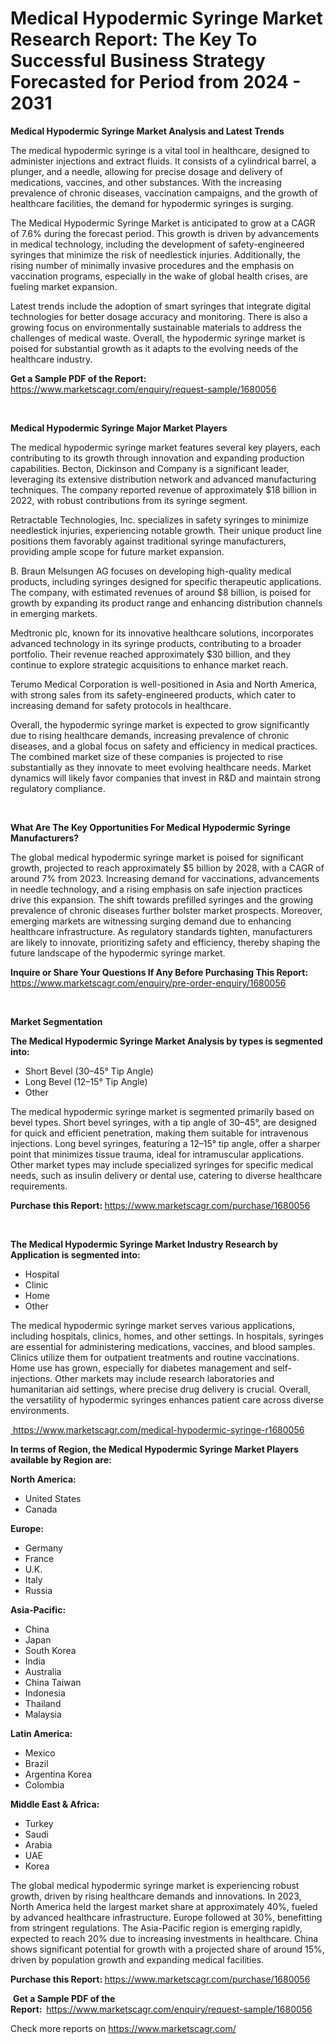 <p><h1>Medical Hypodermic Syringe Market Research Report: The Key To Successful Business Strategy Forecasted for Period from 2024 - 2031</h1></p><p><strong>Medical Hypodermic Syringe Market Analysis and Latest Trends</strong></p>
<p><p>The medical hypodermic syringe is a vital tool in healthcare, designed to administer injections and extract fluids. It consists of a cylindrical barrel, a plunger, and a needle, allowing for precise dosage and delivery of medications, vaccines, and other substances. With the increasing prevalence of chronic diseases, vaccination campaigns, and the growth of healthcare facilities, the demand for hypodermic syringes is surging.</p><p>The Medical Hypodermic Syringe Market is anticipated to grow at a CAGR of 7.6% during the forecast period. This growth is driven by advancements in medical technology, including the development of safety-engineered syringes that minimize the risk of needlestick injuries. Additionally, the rising number of minimally invasive procedures and the emphasis on vaccination programs, especially in the wake of global health crises, are fueling market expansion.</p><p>Latest trends include the adoption of smart syringes that integrate digital technologies for better dosage accuracy and monitoring. There is also a growing focus on environmentally sustainable materials to address the challenges of medical waste. Overall, the hypodermic syringe market is poised for substantial growth as it adapts to the evolving needs of the healthcare industry.</p></p>
<p><strong>Get a Sample PDF of the Report:&nbsp;</strong> <a href="https://www.marketscagr.com/enquiry/request-sample/1680056?utm_campaign=1097&utm_medium=2&utm_source=Github&utm_content=ia&utm_term=28122024&utm_id=medical-hypodermic-syringe">https://www.marketscagr.com/enquiry/request-sample/1680056</a></p>
<p>&nbsp;</p>
<p><strong>Medical Hypodermic Syringe Major Market Players</strong></p>
<p><p>The medical hypodermic syringe market features several key players, each contributing to its growth through innovation and expanding production capabilities. Becton, Dickinson and Company is a significant leader, leveraging its extensive distribution network and advanced manufacturing techniques. The company reported revenue of approximately $18 billion in 2022, with robust contributions from its syringe segment. </p><p>Retractable Technologies, Inc. specializes in safety syringes to minimize needlestick injuries, experiencing notable growth. Their unique product line positions them favorably against traditional syringe manufacturers, providing ample scope for future market expansion.</p><p>B. Braun Melsungen AG focuses on developing high-quality medical products, including syringes designed for specific therapeutic applications. The company, with estimated revenues of around $8 billion, is poised for growth by expanding its product range and enhancing distribution channels in emerging markets.</p><p>Medtronic plc, known for its innovative healthcare solutions, incorporates advanced technology in its syringe products, contributing to a broader portfolio. Their revenue reached approximately $30 billion, and they continue to explore strategic acquisitions to enhance market reach.</p><p>Terumo Medical Corporation is well-positioned in Asia and North America, with strong sales from its safety-engineered products, which cater to increasing demand for safety protocols in healthcare. </p><p>Overall, the hypodermic syringe market is expected to grow significantly due to rising healthcare demands, increasing prevalence of chronic diseases, and a global focus on safety and efficiency in medical practices. The combined market size of these companies is projected to rise substantially as they innovate to meet evolving healthcare needs. Market dynamics will likely favor companies that invest in R&D and maintain strong regulatory compliance.</p></p>
<p>&nbsp;</p>
<p><strong>What Are The Key Opportunities For Medical Hypodermic Syringe Manufacturers?</strong></p>
<p><p>The global medical hypodermic syringe market is poised for significant growth, projected to reach approximately $5 billion by 2028, with a CAGR of around 7% from 2023. Increasing demand for vaccinations, advancements in needle technology, and a rising emphasis on safe injection practices drive this expansion. The shift towards prefilled syringes and the growing prevalence of chronic diseases further bolster market prospects. Moreover, emerging markets are witnessing surging demand due to enhancing healthcare infrastructure. As regulatory standards tighten, manufacturers are likely to innovate, prioritizing safety and efficiency, thereby shaping the future landscape of the hypodermic syringe market.</p></p>
<p><strong>Inquire or Share Your Questions If Any Before Purchasing This Report:</strong> <a href="https://www.marketscagr.com/enquiry/pre-order-enquiry/1680056?utm_campaign=1097&utm_medium=2&utm_source=Github&utm_content=ia&utm_term=28122024&utm_id=medical-hypodermic-syringe">https://www.marketscagr.com/enquiry/pre-order-enquiry/1680056</a></p>
<p>&nbsp;</p>
<p><strong>Market Segmentation</strong></p>
<p><strong>The Medical Hypodermic Syringe Market Analysis by types is segmented into:</strong></p>
<p><ul><li>Short Bevel (30–45° Tip Angle)</li><li>Long Bevel (12–15° Tip Angle)</li><li>Other</li></ul></p>
<p><p>The medical hypodermic syringe market is segmented primarily based on bevel types. Short bevel syringes, with a tip angle of 30–45°, are designed for quick and efficient penetration, making them suitable for intravenous injections. Long bevel syringes, featuring a 12–15° tip angle, offer a sharper point that minimizes tissue trauma, ideal for intramuscular applications. Other market types may include specialized syringes for specific medical needs, such as insulin delivery or dental use, catering to diverse healthcare requirements.</p></p>
<p><strong>Purchase this Report:&nbsp;</strong><a href="https://www.marketscagr.com/purchase/1680056?utm_campaign=1097&utm_medium=2&utm_source=Github&utm_content=ia&utm_term=28122024&utm_id=medical-hypodermic-syringe">https://www.marketscagr.com/purchase/1680056</a></p>
<p>&nbsp;</p>
<p><strong>The Medical Hypodermic Syringe Market Industry Research by Application is segmented into:</strong></p>
<p><ul><li>Hospital</li><li>Clinic</li><li>Home</li><li>Other</li></ul></p>
<p><p>The medical hypodermic syringe market serves various applications, including hospitals, clinics, homes, and other settings. In hospitals, syringes are essential for administering medications, vaccines, and blood samples. Clinics utilize them for outpatient treatments and routine vaccinations. Home use has grown, especially for diabetes management and self-injections. Other markets may include research laboratories and humanitarian aid settings, where precise drug delivery is crucial. Overall, the versatility of hypodermic syringes enhances patient care across diverse environments.</p></p>
<p><a href="https://www.marketscagr.com/medical-hypodermic-syringe-r1680056?utm_campaign=1097&utm_medium=2&utm_source=Github&utm_content=ia&utm_term=28122024&utm_id=medical-hypodermic-syringe">&nbsp;https://www.marketscagr.com/medical-hypodermic-syringe-r1680056</a></p>
<p><strong>In terms of Region, the Medical Hypodermic Syringe Market Players available by Region are:</strong></p>
<p>
    <p> <strong> North America: </strong>
        <ul>
            <li>United States</li>
            <li>Canada</li>
        </ul>
        </p> 
    <p> <strong> Europe: </strong>
        <ul>
            <li>Germany</li>
            <li>France</li>
            <li>U.K.</li>
            <li>Italy</li>
            <li>Russia</li>
        </ul>
        </p> 
    <p> <strong> Asia-Pacific: </strong>
        <ul>
            <li>China</li>
            <li>Japan</li>
            <li>South Korea</li>
            <li>India</li>
            <li>Australia</li>
            <li>China Taiwan</li>
            <li>Indonesia</li>
            <li>Thailand</li>
            <li>Malaysia</li>
        </ul>
        </p> 
    <p> <strong> Latin America: </strong>
        <ul>
            <li>Mexico</li>
            <li>Brazil</li>
            <li>Argentina Korea</li>
            <li>Colombia</li>
        </ul>
        </p> 
    <p> <strong> Middle East & Africa: </strong>
        <ul>
            <li>Turkey</li>
            <li>Saudi</li>
            <li>Arabia</li>
            <li>UAE</li>
            <li>Korea</li>
        </ul>
    </p>
    </p>
<p><p>The global medical hypodermic syringe market is experiencing robust growth, driven by rising healthcare demands and innovations. In 2023, North America held the largest market share at approximately 40%, fueled by advanced healthcare infrastructure. Europe followed at 30%, benefitting from stringent regulations. The Asia-Pacific region is emerging rapidly, expected to reach 20% due to increasing investments in healthcare. China shows significant potential for growth with a projected share of around 15%, driven by population growth and expanding medical facilities.</p></p>
<p><strong>Purchase this Report: </strong><a href="https://www.marketscagr.com/purchase/1680056?utm_campaign=1097&utm_medium=2&utm_source=Github&utm_content=ia&utm_term=28122024&utm_id=medical-hypodermic-syringe">https://www.marketscagr.com/purchase/1680056</a></p>
<p>&nbsp;<strong>Get a Sample PDF of the Report:&nbsp;&nbsp;</strong><a href="https://www.marketscagr.com/enquiry/request-sample/1680056?utm_campaign=1097&utm_medium=2&utm_source=Github&utm_content=ia&utm_term=28122024&utm_id=medical-hypodermic-syringe">https://www.marketscagr.com/enquiry/request-sample/1680056</a></p>
<p><strong></strong></p>
<p>Check more reports on <a href="https://www.marketscagr.com/?utm_campaign=1097&utm_medium=2&utm_source=Github&utm_content=ia&utm_term=28122024&utm_id=medical-hypodermic-syringe">https://www.marketscagr.com/</a></p>